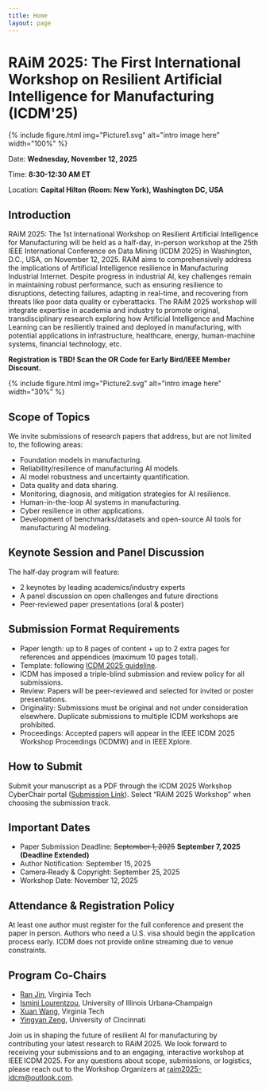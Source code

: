 ```yaml
---
title: Home
layout: page
---
```


# RAiM 2025: The First International Workshop on Resilient Artificial Intelligence for Manufacturing (ICDM'25)

{% include figure.html img="Picture1.svg" alt="intro image here" width="100%" %}

Date: **Wednesday, November 12, 2025**

Time: **8:30-12:30 AM ET**

Location: **Capital Hilton (Room: New York), Washington DC, USA**

## Introduction
RAiM 2025: The 1st International Workshop on Resilient Artificial Intelligence for Manufacturing will be held as a half-day, in-person workshop at the 25th IEEE International Conference on Data Mining (ICDM 2025) in Washington, D.C., USA, on November 12, 2025. RAiM aims to comprehensively address the implications of Artificial Intelligence resilience in Manufacturing Industrial Internet. Despite progress in industrial AI, key challenges remain in maintaining robust performance, such as ensuring resilience to disruptions, detecting failures, adapting in real-time, and recovering from threats like poor data quality or cyberattacks. The RAiM 2025 workshop will integrate expertise in academia and industry to promote original, transdisciplinary research exploring how Artificial Intelligence and Machine Learning can be resiliently trained and deployed in manufacturing, with potential applications in infrastructure, healthcare, energy, human-machine systems, financial technology, etc.

**Registration is TBD! Scan the OR Code for Early Bird/IEEE Member Discount.**

{% include figure.html img="Picture2.svg" alt="intro image here" width="30%" %}

## Scope of Topics
We invite submissions of research papers that address, but are not limited to, the following areas:

- Foundation models in manufacturing.
- Reliability/resilience of manufacturing AI models.
- AI model robustness and uncertainty quantification.
- Data quality and data sharing.
- Monitoring, diagnosis, and mitigation strategies for AI resilience.
- Human-in-the-loop AI systems in manufacturing.
- Cyber resilience in other applications.
- Development of benchmarks/datasets and open-source AI tools for manufacturing AI modeling.

## Keynote Session and Panel Discussion
The half‑day program will feature:

- 2 keynotes by leading academics/industry experts
- A panel discussion on open challenges and future directions
- Peer‑reviewed paper presentations (oral & poster)

## Submission Format Requirements
- Paper length: up to 8 pages of content + up to 2 extra pages for references and appendices (maximum 10 pages total).
- Template: following [ICDM 2025 guideline](https://www3.cs.stonybrook.edu/~icdm2025/cfp.html).
- ICDM has imposed a triple-blind submission and review policy for all submissions.
- Review: Papers will be peer-reviewed and selected for invited or poster presentations.
- Originality: Submissions must be original and not under consideration elsewhere. Duplicate submissions to multiple ICDM workshops are prohibited.
- Proceedings: Accepted papers will appear in the IEEE ICDM 2025 Workshop Proceedings (ICDMW) and in IEEE Xplore. 

## How to Submit
Submit your manuscript as a PDF through the ICDM 2025 Workshop CyberChair portal ([Submission Link](https://www.wi-lab.com/cyberchair/2025/icdm25/scripts/ws_submit.php?subarea=S)). Select “RAiM 2025 Workshop” when choosing the submission track.

## Important Dates 
-	Paper Submission Deadline: ~~September 1, 2025~~ **September 7, 2025 (Deadline Extended)**
-	Author Notification: September 15, 2025
-	Camera‑Ready & Copyright: September 25, 2025
-	Workshop Date: November 12, 2025

## Attendance & Registration Policy
At least one author must register for the full conference and present the paper in person. Authors who need a U.S. visa should begin the application process early. ICDM does not provide online streaming due to venue constraints.

## Program Co-Chairs
- [Ran Jin](https://sites.google.com/a/vt.edu/ran-jin/), Virginia Tech
- [Ismini Lourentzou](https://isminoula.github.io/), University of Illinois Urbana‑Champaign
- [Xuan Wang](https://xuanwang91.github.io/), Virginia Tech
- [Yingyan Zeng](https://yyzeng43.github.io/), University of Cincinnati

Join us in shaping the future of resilient AI for manufacturing by contributing your latest research to RAiM 2025. We look forward to receiving your submissions and to an engaging, interactive workshop at IEEE ICDM 2025. For any questions about scope, submissions, or logistics, please reach out to the Workshop Organizers at [raim2025-idcm@outlook.com](mailto:raim2025-idcm@outlook.com).

